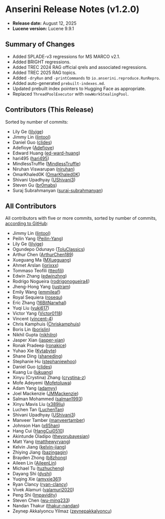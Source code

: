 # Anserini Release Notes (v1.2.0)

+ **Release date:** August 12, 2025
+ **Lucene version:** Lucene 9.9.1

## Summary of Changes

+ Added SPLADE-v3 regressions for MS MARCO v2.1.
+ Added BRIGHT regressions.
+ Added TREC 2024 RAG official qrels and associated regressions.
+ Added TREC 2025 RAG topics.
+ Added `-dryRun` and `-printCommands` to `io.anserini.reproduce.RunRepro`.
+ Added auto-generated `prebuilt-indexes.md`.
+ Updated prebuilt index pointers to Hugging Face as appropriate.
+ Replaced `ThreadPoolExecutor` with `newWorkStealingPool`.

## Contributors (This Release)

Sorted by number of commits:

+ Lily Ge ([lilyjge](https://github.com/lilyjge))
+ Jimmy Lin ([lintool](https://github.com/lintool))
+ Daniel Guo ([clides](https://github.com/clides))
+ Adefioye ([Adefioye](https://github.com/Adefioye))
+ Edward Huang ([ed-ward-huang](https://github.com/ed-ward-huang))
+ hari495 ([hari495](https://github.com/hari495))
+ MindlessTruffle ([MindlessTruffle](https://github.com/MindlessTruffle))
+ Niruhan Viswarupan ([niruhan](https://github.com/niruhan))
+ OmarKhaled0K ([OmarKhaled0K](https://github.com/OmarKhaled0K))
+ Shivani Upadhyay ([UShivani3](https://github.com/UShivani3))
+ Steven Gu ([br0mabs](https://github.com/br0mabs))
+ Suraj Subrahmanyan ([suraj-subrahmanyan](https://github.com/suraj-subrahmanyan))

## All Contributors

All contributors with five or more commits, sorted by number of commits, [according to GitHub](https://github.com/castorini/Anserini/graphs/contributors):

+ Jimmy Lin ([lintool](https://github.com/lintool))
+ Peilin Yang ([Peilin-Yang](https://github.com/Peilin-Yang))
+ Lily Ge ([lilyjge](https://github.com/lilyjge))
+ Ogundepo Odunayo ([ToluClassics](https://github.com/ToluClassics))
+ Arthur Chen ([ArthurChen189](https://github.com/ArthurChen189))
+ Xueguang Ma ([MXueguang](https://github.com/MXueguang))
+ Ahmet Arslan ([iorixxx](https://github.com/iorixxx))
+ Tommaso Teofili ([tteofili](https://github.com/tteofili))
+ Edwin Zhang ([edwinzhng](https://github.com/edwinzhng))
+ Rodrigo Nogueira ([rodrigonogueira4](https://github.com/rodrigonogueira4))
+ Jheng-Hong Yang ([justram](https://github.com/justram))
+ Emily Wang ([emmileaf](https://github.com/emmileaf))
+ Royal Sequiera ([rosequ](https://github.com/rosequ))
+ Eric Zhang ([16BitNarwhal](https://github.com/16BitNarwhal))
+ Yuqi Liu ([yuki617](https://github.com/yuki617))
+ Victor Yang ([Victor0118](https://github.com/Victor0118))
+ Vincent ([vincent-4](https://github.com/vincent-4))
+ Chris Kamphuis ([Chriskamphuis](https://github.com/Chriskamphuis))
+ Boris Lin ([borislin](https://github.com/borislin))
+ Nikhil Gupta ([nikhilro](https://github.com/nikhilro))
+ Jasper Xian ([jasper-xian](https://github.com/jasper-xian))
+ Ronak Pradeep ([ronakice](https://github.com/ronakice))
+ Yuhao Xie ([Kytabyte](https://github.com/Kytabyte))
+ Shane Ding ([shaneding](https://github.com/shaneding))
+ Stephanie Hu ([stephaniewhoo](https://github.com/stephaniewhoo))
+ Daniel Guo ([clides](https://github.com/clides))
+ Kuang Lu ([lukuang](https://github.com/lukuang))
+ Xinyu (Crystina) Zhang ([crystina-z](https://github.com/crystina-z))
+ Mofe Adeyemi ([Mofetoluwa](https://github.com/Mofetoluwa))
+ Adam Yang ([adamyy](https://github.com/adamyy))
+ Joel Mackenzie ([JMMackenzie](https://github.com/JMMackenzie))
+ Salman Mohammed ([salman1993](https://github.com/salman1993))
+ Xinyu Mavis Liu ([x389liu](https://github.com/x389liu))
+ Luchen Tan ([LuchenTan](https://github.com/LuchenTan))
+ Shivani Upadhyay ([UShivani3](https://github.com/UShivani3))
+ Manveer Tamber ([manveertamber](https://github.com/manveertamber))
+ Johnson Han ([x65han](https://github.com/x65han))
+ Hang Cui ([HangCui0510](https://github.com/HangCui0510))
+ Akintunde Oladipo ([theyorubayesian](https://github.com/theyorubayesian))
+ Matt Yang ([matthewyryang](https://github.com/matthewyryang))
+ Kelvin Jiang ([kelvin-jiang](https://github.com/kelvin-jiang))
+ Zhiying Jiang ([bazingagin](https://github.com/bazingagin))
+ Brayden Zhong ([b8zhong](https://github.com/b8zhong))
+ Aileen Lin ([AileenLin](https://github.com/AileenLin))
+ Michael Tu ([tuzhucheng](https://github.com/tuzhucheng))
+ Dayang Shi ([dyshi](https://github.com/dyshi))
+ Yuqing Xie ([amyxie361](https://github.com/amyxie361))
+ Ryan Clancy ([ryan-clancy](https://github.com/ryan-clancy))
+ Vivek Alamuri ([valamuri2020](https://github.com/valamuri2020))
+ Peng Shi ([Impavidity](https://github.com/Impavidity))
+ Steven Chen ([wu-ming233](https://github.com/wu-ming233))
+ Nandan Thakur ([thakur-nandan](https://github.com/thakur-nandan))
+ Zeynep Akkalyoncu Yilmaz ([zeynepakkalyoncu](https://github.com/zeynepakkalyoncu))
